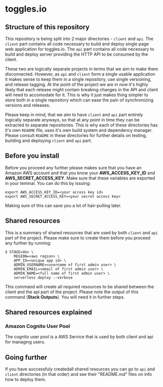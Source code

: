 # toggles.io

## Structure of this repository

This repository is being split into 2 major directories - `client` and `api`.
The `client` part contains all code necessary to build and deploy single page
web application for toggles.io. The `api` part contains all code necessary to
build and deploy server providing the HTTP API to be consumed by the client.

These two are logically separate projects in terms that we aim to make them
disconnected. However, as `api` and `client` form a single usable application
it makes sense to keep them in a single repository, use single versioning, and
release tagging. At the point of the project we are in now it's highly likely that
each release might contain breaking changes in the API and client will need to
accomodate for it. This is why it just makes thing simpler to store both
in a single repository which can ease the pain of synchronizing versions and
releases.

Please keep in mind, that we aim to have `client` and `api` part entirely
logically separate anyways, so that at any point in time they can be extracted
to separate repositories. This is why each of these directories has it's
own `README` file, uses it's own build system and dependency manager. Please
consult `README` in these directories for further details on testing, building
and deploying `client` and `api` part.

## Before you install

Before you proceed any further please makes sure that you have an Amazon AWS
account and that you know your **AWS_ACCESS_KEY_ID** and **AWS_SECRET_ACCESS_KEY**.
Make sure that these variables are exported in your teminal. You can do this
by issuing:

    export AWS_ACCESS_KEY_ID=<your access key id>
    export AWS_SECRET_ACCESS_KEY=<your secret access key>

Making sure of this can save you a lot of hair-pulling later.

## Shared resources

This is a summary of shared resources that are used by both `client` and
`api` part of the project. Please make sure to create them before you proceed
any further by running:

    $ STAGE=dev \
    	REGION=<aws region> \
    	APP_ID=<unique app id> \
    	ADMIN_USERNAME=<username of first admin user> \
        ADMIN_EMAIL=<email of first admin user> \
        ADMIN_NAME=<full name of first admin user> \
    	serverless deploy --verbose

This command will create all required resources to be shared between the client
and the api part of the project. Please note the output of this command (**Stack Outputs**).
You will need it in further steps.

## Shared resources explained

### Amazon Cognito User Pool

The cognito user pool is a AWS Service that is used by both client and api for
managing users.

## Going further

If you have successfuly createdall shared resources you can go to `api`
and `client` directories (in that order)  and see their "README.md" files
on info how to deploy them.
